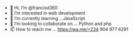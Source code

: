 - 👋 Hi, I’m @francisd360
- 👀 I’m interested in web development 
- 🌱 I’m currently learning ...JavaScript 
- 💞️ I’m looking to collaborate on ... Python and php
- 📫 How to reach me ... https://wa.me/+234 904 977 6291 

<!---
francisd360/francisd360 is a ✨ special ✨ repository because its `README.md` (this file) appears on your GitHub profile.
You can click the Preview link to take a look at your changes.
--->
